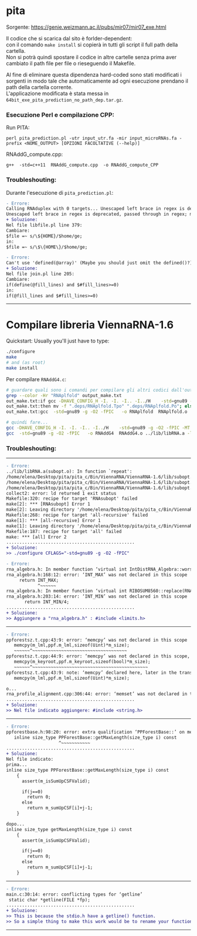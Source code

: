 # pita
Sorgente: https://genie.weizmann.ac.il/pubs/mir07/mir07_exe.html  

Il codice che si scarica dal sito è forlder-dependent:  
con il comando `make install` si copierà in tutti gli script il full path della cartella.  
Non si potrà quindi spostare il codice in altre cartelle senza prima aver cambiato il path file per file o rieseguendo il Makefile.  

Al fine di eliminare questa dipendenza hard-coded sono stati modificati i sorgenti in modo tale che automaticamente ad ogni esecuzione prendano il path della cartella corrente.  
L'applicazione modificata è stata messa in `64bit_exe_pita_prediction_no_path_dep.tar.gz`.

### Esecuzione Perl e compilazione CPP:
Run PITA:
```
perl pita_prediction.pl -utr input_utr.fa -mir input_microRNAs.fa -prefix <NOME_OUTPUT> [OPZIONI FACOLTATIVE (--help)]
```

RNAddG_compute.cpp:
```
g++  -std=c++11  RNAddG_compute.cpp  -o RNAddG_compute_CPP
```
### Troubleshouting:
Durante l'esecuzione di `pita_prediction.pl`:
```diff
- Errore:
Calling RNAduplex with 0 targets... Unescaped left brace in regex is deprecated, passed through in regex; marked by <-- HERE in m/\${ <-- HERE HOME}/ at /home/elena/Desktop/pita/pita_c/lib/libfile.pl line 379.
Unescaped left brace in regex is deprecated, passed through in regex; marked by <-- HERE in m/\${ <-- HERE HOME}/ at /home/elena/Desktop/pita/pita_c/lib/libfile.pl line 379.
+ Soluzione:
Nel file libfile.pl line 379:
Cambiare:
$file =~ s/\${HOME}/$home/ge;
in:
$file =~ s/\$\{HOME\}/$home/ge;

- Errore:
Can't use 'defined(@array)' (Maybe you should just omit the defined()?) at /home/elena/Desktop/pita/pita_c/lib/join.pl line 205.
+ Soluzione:
Nel file join.pl line 205:
Cambiare:
if(define(@fill_lines) and $#fill_lines>=0)
in:
if(@fill_lines and $#fill_lines>=0)

```
---
# Compilare libreria ViennaRNA-1.6
Quickstart: Usually you'll just have to type:
```sh
./configure
make
# and (as root)
make install
```
Per compilare `RNAddG4.c`:
```sh
# guardare quali sono i comandi per compilare gli altri codici dall'output del make:
grep --color -Hr "RNAplfold" output_make.txt 
out_make.txt:if gcc -DHAVE_CONFIG_H -I. -I. -I.. -I../H    -std=gnu89 -g -O2 -fPIC -MT RNAplfold.o -MD -MP -MF ".deps/RNAplfold.Tpo" -c -o RNAplfold.o RNAplfold.c; \
out_make.txt:then mv -f ".deps/RNAplfold.Tpo" ".deps/RNAplfold.Po"; else rm -f ".deps/RNAplfold.Tpo"; exit 1; fi
out_make.txt:gcc  -std=gnu89 -g -O2 -fPIC   -o RNAplfold  RNAplfold.o ../lib/libRNA.a -lm 

# quindi fare...
gcc -DHAVE_CONFIG_H -I. -I. -I.. -I../H    -std=gnu89 -g -O2 -fPIC -MT RNAddG4.o -MD -MP -MF ".deps/RNAddG4.Po" -c -o RNAddG4.o RNAddG4.c
gcc  -std=gnu89 -g -O2 -fPIC   -o RNAddG4  RNAddG4.o ../lib/libRNA.a -lm
```

### Troubleshouting:
---
```diff
- Errore:
../lib/libRNA.a(subopt.o): In function `repeat':
/home/elena/Desktop/pita/pita_c/Bin/ViennaRNA/ViennaRNA-1.6/lib/subopt.c:855: undefined reference to `LoopEnergy'
/home/elena/Desktop/pita/pita_c/Bin/ViennaRNA/ViennaRNA-1.6/lib/subopt.c:914: undefined reference to `HairpinE'
/home/elena/Desktop/pita/pita_c/Bin/ViennaRNA/ViennaRNA-1.6/lib/subopt.c:828: undefined reference to `LoopEnergy'
collect2: error: ld returned 1 exit status
Makefile:320: recipe for target 'RNAsubopt' failed
make[2]: *** [RNAsubopt] Error 1
make[2]: Leaving directory '/home/elena/Desktop/pita/pita_c/Bin/ViennaRNA/ViennaRNA-1.6/Progs'
Makefile:268: recipe for target 'all-recursive' failed
make[1]: *** [all-recursive] Error 1
make[1]: Leaving directory '/home/elena/Desktop/pita/pita_c/Bin/ViennaRNA/ViennaRNA-1.6'
Makefile:187: recipe for target 'all' failed
make: *** [all] Error 2
.................................................
+ Soluzione:
>> ./configure CFLAGS="-std=gnu89 -g -O2 -fPIC"
```

```diff
- Errore:
rna_algebra.h: In member function ‘virtual int IntDistRNA_Algebra::worst_score() const’:
rna_algebra.h:168:12: error: ‘INT_MAX’ was not declared in this scope
     return INT_MAX;
            ^~~~~~~
rna_algebra.h: In member function ‘virtual int RIBOSUM8560::replace(RNA_Alphabet, int, RNA_Alphabet, int) const’:
rna_algebra.h:203:14: error: ‘INT_MIN’ was not declared in this scope
       return INT_MIN/4;
.................................................
+ Soluzione:
>> Aggiungere a "rna_algebra.h" : #include <limits.h>
```
---
```diff
- Errore:
ppforestsz.t.cpp:43:9: error: ‘memcpy’ was not declared in this scope
   memcpy(m_lml,ppf.m_lml,sizeof(Uint)*m_size);
   ~~~~~~^~~~~~~~~~~~~~~~~~~~~~~~~~~~~~~~~~~~~
ppforestsz.t.cpp:44:9: error: ‘memcpy’ was not declared in this scope, and no declarations were found by argument-dependent lookup at the point of instantiation [-fpermissive]
   memcpy(m_keyroot,ppf.m_keyroot,sizeof(bool)*m_size);
   ~~~~~~^~~~~~~~~~~~~~~~~~~~~~~~~~~~~~~~~~~~~~~~~~~~~
ppforestsz.t.cpp:43:9: note: ‘memcpy’ declared here, later in the translation unit
   memcpy(m_lml,ppf.m_lml,sizeof(Uint)*m_size);

o...
rna_profile_alignment.cpp:306:44: error: ‘memset’ was not declared in this scope
.................................................
+ Soluzione:
>> Nel file indicato aggiungere: #include <string.h>
```
---
```diff
- Errore:
ppforestbase.h:98:20: error: extra qualification ‘PPForestBase::’ on member ‘getMaxLength’ [-fpermissive]
   inline size_type PPForestBase::getMaxLength(size_type i) const
                    ^~~~~~~~~~~~
.................................................
+ Soluzione:
Nel file indicato:
prima...
inline size_type PPForestBase::getMaxLength(size_type i) const
    {
      assert(m_isSumUpCSFValid);

      if(j==0)
        return 0;
      else
        return m_sumUpCSF[i]+j-1;
    }

dopo...
inline size_type getMaxLength(size_type i) const
    {
      assert(m_isSumUpCSFValid);

      if(j==0)
        return 0;
      else
        return m_sumUpCSF[i]+j-1;
    }
```
---
```diff
- Errore:
main.c:30:14: error: conflicting types for ‘getline’
 static char *getline(FILE *fp);
.................................................
+ Soluzione:
>> This is because the stdio.h have a getline() function.
>> So a simple thing to make this work would be to rename your function to my_getline()
```
---
